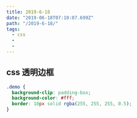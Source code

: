 ```yaml
---
title: 2019-6-18
date: "2019-06-18T07:10:07.699Z"
path: "/2019-6-18/"
tags:
  - css
  -
  -
---
```


## css 透明边框

```css
.demo {
  background-clip: padding-box;
  background-color: #fff;
  border: 10px solid rgba(255, 255, 255, 0.5);
}
```
